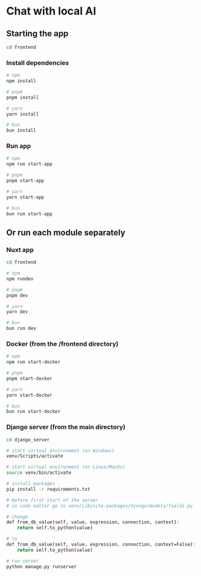 # Chat with local AI

## Starting the app

```bash
cd frontend
```

### Install dependencies
```bash
# npm
npm install

# pnpm
pnpm install

# yarn
yarn install

# bun
bun install
```

### Run app
```bash
# npm
npm run start-app

# pnpm
pnpm start-app

# yarn
yarn start-app

# bun
bun run start-app
```

## Or run each module separately

### Nuxt app
```bash
cd frontend

# npm
npm rundev

# pnpm
pnpm dev

# yarn
yarn dev

# bun
bun run dev
```

### Docker (from the /frontend directory)
```bash
# npm
npm run start-docker

# pnpm
pnpm start-docker

# yarn
yarn start-docker

# bun
bun run start-docker
```

### Django server (from the main directory)
```bash
cd django_server

# start virtual environment (on Windows)
venv/Scripts/activate

# start virtual environment (on Linux/MacOs)
source venv/bin/activate

# install packages
pip install -r requirements.txt

# before first start of the server
# in code editor go to venv/Lib/site-packages/djongo/models/fields.py

# change
def from_db_value(self, value, expression, connection, context):
    return self.to_python(value)

# to
def from_db_value(self, value, expression, connection, context=False):
    return self.to_python(value)

# run server
python manage.py runserver
```